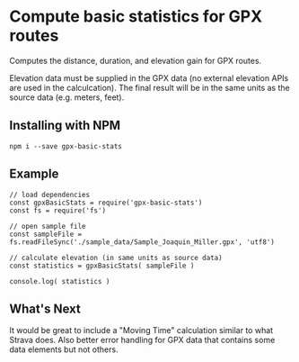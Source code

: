 # Compute basic statistics for GPX routes 
Computes the distance, duration, and elevation gain for GPX routes. 

Elevation data must be supplied in the GPX data (no external elevation APIs are used in the calculcation). The final result will be in the same units as the source data (e.g. meters, feet).

## Installing with NPM

```
npm i --save gpx-basic-stats
```

## Example
```
// load dependencies 
const gpxBasicStats = require('gpx-basic-stats')
const fs = require('fs')

// open sample file
const sampleFile = fs.readFileSync('./sample_data/Sample_Joaquin_Miller.gpx', 'utf8')

// calculate elevation (in same units as source data)
const statistics = gpxBasicStats( sampleFile )

console.log( statistics )
```

## What's Next

It would be great to include a "Moving Time" calculation similar to what Strava does. Also better error handling for GPX data that contains some data elements but not others.